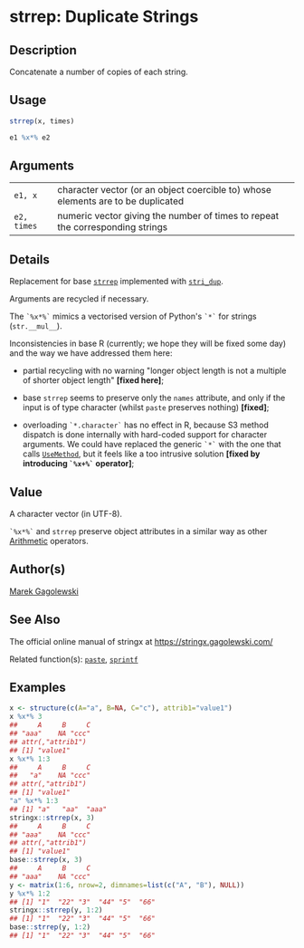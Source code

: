 # strrep: Duplicate Strings

## Description

Concatenate a number of copies of each string.

## Usage

```r
strrep(x, times)

e1 %x*% e2
```

## Arguments

|             |                                                                                  |
|-------------|----------------------------------------------------------------------------------|
| `e1, x`     | character vector (or an object coercible to) whose elements are to be duplicated |
| `e2, times` | numeric vector giving the number of times to repeat the corresponding strings    |

## Details

Replacement for base [`strrep`](https://stat.ethz.ch/R-manual/R-devel/library/base/help/strrep.html) implemented with [`stri_dup`](https://stringi.gagolewski.com/rapi/stri_dup.html).

Arguments are recycled if necessary.

The `` `%x*%` `` mimics a vectorised version of Python\'s `` `*` `` for strings (`str.__mul__`).

Inconsistencies in base R (currently; we hope they will be fixed some day) and the way we have addressed them here:

-   partial recycling with no warning \"longer object length is not a multiple of shorter object length\" **\[fixed here\]**;

-   base `strrep` seems to preserve only the `names` attribute, and only if the input is of type character (whilst `paste` preserves nothing) **\[fixed\]**;

-   overloading `` `*.character` `` has no effect in R, because S3 method dispatch is done internally with hard-coded support for character arguments. We could have replaced the generic `` `*` `` with the one that calls [`UseMethod`](https://stat.ethz.ch/R-manual/R-devel/library/base/help/UseMethod.html), but it feels like a too intrusive solution **\[fixed by introducing `` `%x+%` `` operator\]**;

## Value

A character vector (in UTF-8).

`` `%x*%` `` and `strrep` preserve object attributes in a similar way as other [Arithmetic](https://stat.ethz.ch/R-manual/R-devel/library/base/help/Arithmetic.html) operators.

## Author(s)

[Marek Gagolewski](https://www.gagolewski.com/)

## See Also

The official online manual of <span class="pkg">stringx</span> at <https://stringx.gagolewski.com/>

Related function(s): [`paste`](paste.md), [`sprintf`](sprintf.md)

## Examples




```r
x <- structure(c(A="a", B=NA, C="c"), attrib1="value1")
x %x*% 3
##     A     B     C 
## "aaa"    NA "ccc" 
## attr(,"attrib1")
## [1] "value1"
x %x*% 1:3
##     A     B     C 
##   "a"    NA "ccc" 
## attr(,"attrib1")
## [1] "value1"
"a" %x*% 1:3
## [1] "a"   "aa"  "aaa"
stringx::strrep(x, 3)
##     A     B     C 
## "aaa"    NA "ccc" 
## attr(,"attrib1")
## [1] "value1"
base::strrep(x, 3)
##     A     B     C 
## "aaa"    NA "ccc"
y <- matrix(1:6, nrow=2, dimnames=list(c("A", "B"), NULL))
y %x*% 1:2
## [1] "1"  "22" "3"  "44" "5"  "66"
stringx::strrep(y, 1:2)
## [1] "1"  "22" "3"  "44" "5"  "66"
base::strrep(y, 1:2)
## [1] "1"  "22" "3"  "44" "5"  "66"
```
